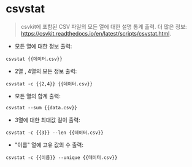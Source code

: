 # csvstat

> csvkit에 포함된 CSV 파일의 모든 열에 대한 설명 통계 출력.
> 더 많은 정보: <https://csvkit.readthedocs.io/en/latest/scripts/csvstat.html>.

- 모든 열에 대한 정보 출력:

`csvstat {{데이터.csv}}`

- 2열 , 4열의 모든 정보 출력:

`csvstat -c {{2,4}} {{데이터.csv}}`

- 모든 열의 합계 출력:

`csvstat --sum {{data.csv}}`

- 3열에 대한 최대값 길이 출력:

`csvstat -c {{3}} --len {{데이터.csv}}`

- "이름" 열에 고유 값의 수 출력:

`csvstat -c {{이름}} --unique {{데이터.csv}}`